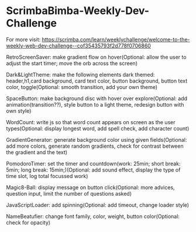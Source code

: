 # ScrimbaBimba-Weekly-Dev-Challenge

For more visit: https://scrimba.com/learn/weeklychallenge/welcome-to-the-weekly-web-dev-challenge--cof35435793f2d778f0706860

RetroScreenSaver: make gradient flow on hover(Optional: allow the user to adjust the start timer; move the orb across the screen)

Dark&LightTheme: make the following elements dark themed: header,h1,card background, card text color, button background, button text color, toggle(Optional: smooth transition, add your own theme)

SpaceButton: make background disc with hover over explore(Optional: add animation(transition??), style button to a light theme, redesign button with own style)

WordCount: write js so that word count appears on screen as the user types(Optional: display longest word, add spell check, add character count)

GradientGenerator: generate background color using given fields(Optional: add more colors, generate random gradients, check for contrast between the gradient and the text)

PomodoroTimer: set the timer and countdown(work: 25min; short break: 5min; long break: 15min;)(Optional: add sound effect, display the type of time slot, log total focussed work)

Magic8-Ball: display message on button click(Optional: more advices, question input, limit the number of questions asked)

JavaScriptLoader: add spinning(Optional: add timeout, change loader style)

NameBeatufier: change font family, color, weight, button color(Optional: check for opacity)